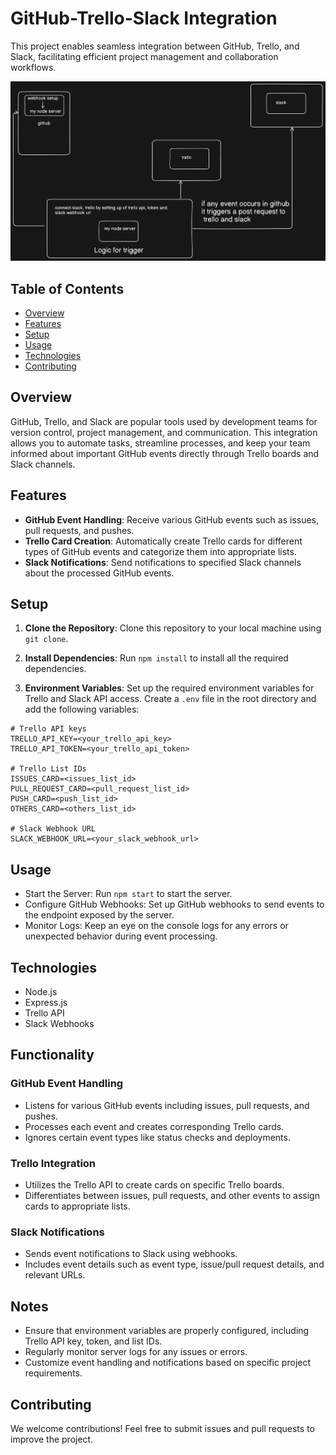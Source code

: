 # GitHub-Trello-Slack Integration

This project enables seamless integration between GitHub, Trello, and Slack, facilitating efficient project management and collaboration workflows.

![eraser.io](https://github.com/bobbyy16/slack-trello-github-integration/blob/main/pictures/diagram-export-4-24-2024-4_49_19-PM.png)

## Table of Contents

- [Overview](#overview)
- [Features](#features)
- [Setup](#setup)
- [Usage](#usage)
- [Technologies](#technologies)
- [Contributing](#contributing)

## Overview

GitHub, Trello, and Slack are popular tools used by development teams for version control, project management, and communication. This integration allows you to automate tasks, streamline processes, and keep your team informed about important GitHub events directly through Trello boards and Slack channels.

## Features

- **GitHub Event Handling**: Receive various GitHub events such as issues, pull requests, and pushes.
- **Trello Card Creation**: Automatically create Trello cards for different types of GitHub events and categorize them into appropriate lists.
- **Slack Notifications**: Send notifications to specified Slack channels about the processed GitHub events.

## Setup

1. **Clone the Repository**: Clone this repository to your local machine using `git clone`.

2. **Install Dependencies**: Run `npm install` to install all the required dependencies.

3. **Environment Variables**: Set up the required environment variables for Trello and Slack API access. Create a `.env` file in the root directory and add the following variables:

```dotenv
# Trello API keys
TRELLO_API_KEY=<your_trello_api_key>
TRELLO_API_TOKEN=<your_trello_api_token>

# Trello List IDs
ISSUES_CARD=<issues_list_id>
PULL_REQUEST_CARD=<pull_request_list_id>
PUSH_CARD=<push_list_id>
OTHERS_CARD=<others_list_id>

# Slack Webhook URL
SLACK_WEBHOOK_URL=<your_slack_webhook_url>
```

## Usage

- Start the Server: Run `npm start` to start the server.
- Configure GitHub Webhooks: Set up GitHub webhooks to send events to the endpoint exposed by the server.
- Monitor Logs: Keep an eye on the console logs for any errors or unexpected behavior during event processing.

## Technologies

- Node.js
- Express.js
- Trello API
- Slack Webhooks

## Functionality

### GitHub Event Handling

- Listens for various GitHub events including issues, pull requests, and pushes.
- Processes each event and creates corresponding Trello cards.
- Ignores certain event types like status checks and deployments.

### Trello Integration

- Utilizes the Trello API to create cards on specific Trello boards.
- Differentiates between issues, pull requests, and other events to assign cards to appropriate lists.

### Slack Notifications

- Sends event notifications to Slack using webhooks.
- Includes event details such as event type, issue/pull request details, and relevant URLs.

## Notes

- Ensure that environment variables are properly configured, including Trello API key, token, and list IDs.
- Regularly monitor server logs for any issues or errors.
- Customize event handling and notifications based on specific project requirements.

## Contributing

We welcome contributions! Feel free to submit issues and pull requests to improve the project.
